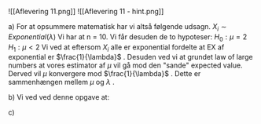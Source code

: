 ![[Aflevering 11.png]]
![[Aflevering 11 - hint.png]]

a)
For at opsummere matematisk har vi altså følgende udsagn.
$X_{i} \sim Exponential(\lambda)$ 
Vi har at n = 10.
Vi får desuden de to hypoteser:
$H_{0}: \mu = 2$
$H_{1}: \mu <2$
Vi ved at eftersom $X_{i}$ alle er exponential fordelte at EX af exponential er $\frac{1}{\lambda}$ . Desuden ved vi at grundet law of large numbers at vores estimator af $\mu$ vil gå mod den "sande" expected value. Derved vil $\mu$ konvergere mod $\frac{1}{\lambda}$ . Dette er sammenhængen mellem $\mu$ og $\lambda$ .

b)
Vi ved ved denne opgave at:

c)
